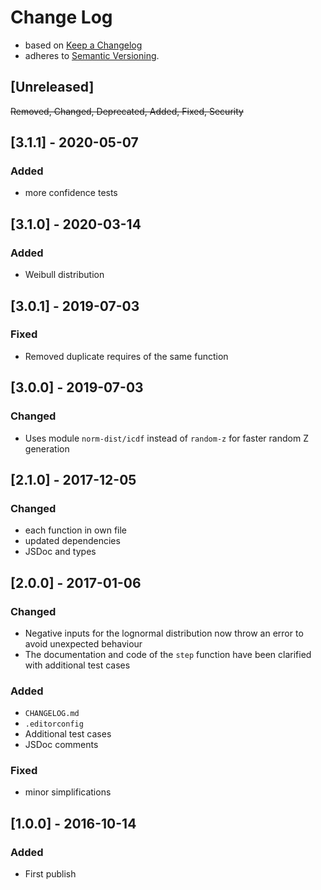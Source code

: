 <!-- markdownlint-disable MD022 MD024 MD026 MD032 MD041 -->

# Change Log

- based on [Keep a Changelog](http://keepachangelog.com/)
- adheres to [Semantic Versioning](http://semver.org/).

## [Unreleased]
~~Removed, Changed, Deprecated, Added, Fixed, Security~~

## [3.1.1] - 2020-05-07
### Added
- more confidence tests

## [3.1.0] - 2020-03-14
### Added
- Weibull distribution

## [3.0.1] - 2019-07-03
### Fixed
- Removed duplicate requires of the same function

## [3.0.0] - 2019-07-03
### Changed
- Uses module `norm-dist/icdf` instead of `random-z` for faster random Z generation

## [2.1.0] - 2017-12-05
### Changed
- each function in own file
- updated dependencies
- JSDoc and types

## [2.0.0] - 2017-01-06
### Changed
- Negative inputs for the lognormal distribution now throw an error to avoid unexpected behaviour
- The documentation and code of the `step` function have been clarified with additional test cases

### Added
- `CHANGELOG.md`
- `.editorconfig`
- Additional test cases
- JSDoc comments

### Fixed
- minor simplifications

## [1.0.0] - 2016-10-14
### Added
- First publish
